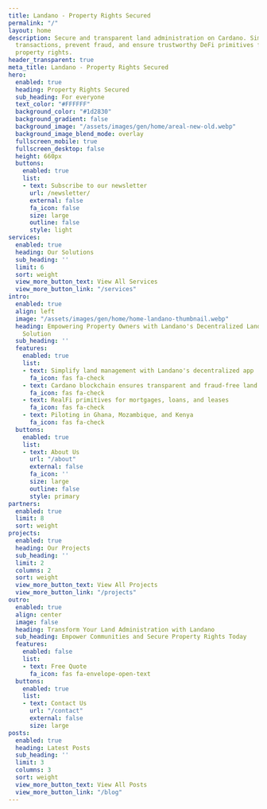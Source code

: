 ```yaml
---
title: Landano - Property Rights Secured
permalink: "/"
layout: home
description: Secure and transparent land administration on Cardano. Simplify property
  transactions, prevent fraud, and ensure trustworthy DeFi primitives for everyone's
  property rights.
header_transparent: true
meta_title: Landano - Property Rights Secured
hero:
  enabled: true
  heading: Property Rights Secured
  sub_heading: For everyone
  text_color: "#FFFFFF"
  background_color: "#1d2830"
  background_gradient: false
  background_image: "/assets/images/gen/home/areal-new-old.webp"
  background_image_blend_mode: overlay
  fullscreen_mobile: true
  fullscreen_desktop: false
  height: 660px
  buttons:
    enabled: true
    list:
    - text: Subscribe to our newsletter
      url: /newsletter/
      external: false
      fa_icon: false
      size: large
      outline: false
      style: light
services:
  enabled: true
  heading: Our Solutions
  sub_heading: ''
  limit: 6
  sort: weight
  view_more_button_text: View All Services
  view_more_button_link: "/services"
intro:
  enabled: true
  align: left
  image: "/assets/images/gen/home/home-landano-thumbnail.webp"
  heading: Empowering Property Owners with Landano's Decentralized Land Management
    Solution
  sub_heading: ''
  features:
    enabled: true
    list:
    - text: Simplify land management with Landano's decentralized app
      fa_icon: fas fa-check
    - text: Cardano blockchain ensures transparent and fraud-free land records
      fa_icon: fas fa-check
    - text: RealFi primitives for mortgages, loans, and leases
      fa_icon: fas fa-check
    - text: Piloting in Ghana, Mozambique, and Kenya
      fa_icon: fas fa-check
  buttons:
    enabled: true
    list:
    - text: About Us
      url: "/about"
      external: false
      fa_icon: ''
      size: large
      outline: false
      style: primary
partners:
  enabled: true
  limit: 8
  sort: weight
projects:
  enabled: true
  heading: Our Projects
  sub_heading: ''
  limit: 2
  columns: 2
  sort: weight
  view_more_button_text: View All Projects
  view_more_button_link: "/projects"
outro:
  enabled: true
  align: center
  image: false
  heading: Transform Your Land Administration with Landano
  sub_heading: Empower Communities and Secure Property Rights Today
  features:
    enabled: false
    list:
    - text: Free Quote
      fa_icon: fas fa-envelope-open-text
  buttons:
    enabled: true
    list:
    - text: Contact Us
      url: "/contact"
      external: false
      size: large
posts:
  enabled: true
  heading: Latest Posts
  sub_heading: ''
  limit: 3
  columns: 3
  sort: weight
  view_more_button_text: View All Posts
  view_more_button_link: "/blog"
---
```


